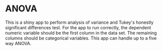 # ANOVA
This is a shiny app to perform analysis of variance and Tukey's honestly significant differences test.  For the app to run correctly, the dependent numeric variable should be the first column in the data set.  The remaining columns should be categorical variables.  This app can handle up to a five way ANOVA.
